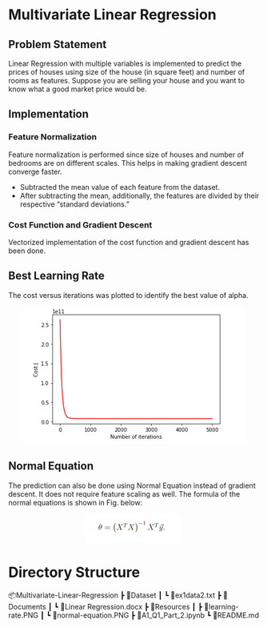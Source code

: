 # Multivariate Linear Regression

## Problem Statement

Linear Regression with multiple variables is implemented to predict the prices of houses using size of the house (in square feet) and number of rooms as features. Suppose you are selling your house and you want to know what a good market price would be.

## Implementation

### Feature Normalization

Feature normalization is performed since size of houses and number of bedrooms are on different scales. This helps in making gradient descent converge faster.

- Subtracted the mean value of each feature from the dataset.
- After subtracting the mean, additionally, the features are divided by their respective “standard deviations.”

### Cost Function and Gradient Descent

Vectorized implementation of the cost function and gradient descent has been done.

## Best Learning Rate

The cost versus iterations was plotted to identify the best value of alpha.

<p align="center">
<img src="/Resources/learning-rate.PNG">
</p>

## Normal Equation

The prediction can also be done using Normal Equation instead of gradient descent. It does not require feature scaling as well. The formula of the normal equations is shown in Fig. below:

<p align="center">
<img src="/Resources/normal-equation.PNG">
</p>

# Directory Structure

📦Multivariate-Linear-Regression
┣ 📂Dataset
┃ ┗ 📜ex1data2.txt
┣ 📂Documents
┃ ┗ 📜Linear Regression.docx
┣ 📂Resources
┃ ┣ 📜learning-rate.PNG
┃ ┗ 📜normal-equation.PNG
┣ 📜A1_Q1_Part_2.ipynb
┗ 📜README.md
